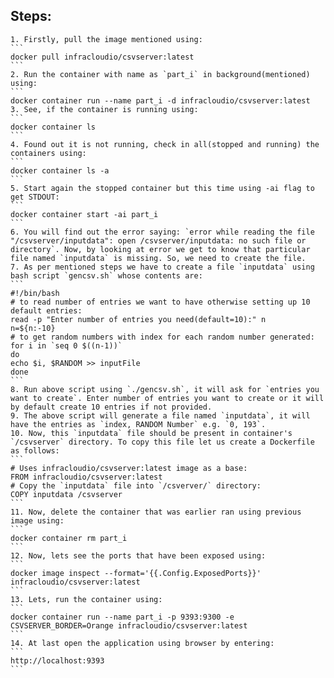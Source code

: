 ## Steps: 
	1. Firstly, pull the image mentioned using: 
	```
	docker pull infracloudio/csvserver:latest
	```
	2. Run the container with name as `part_i` in background(mentioned) using:
	```
	docker container run --name part_i -d infracloudio/csvserver:latest 
	3. See, if the container is running using:
	```
	docker container ls
	```
	4. Found out it is not running, check in all(stopped and running) the containers using:
	```
	docker container ls -a
	```
	5. Start again the stopped container but this time using -ai flag to get STDOUT:
	```
	docker container start -ai part_i
	```
	6. You will find out the error saying: `error while reading the file "/csvserver/inputdata": open /csvserver/inputdata: no such file or directory`. Now, by looking at error we get to know that particular file named `inputdata` is missing. So, we need to create the file. 
	7. As per mentioned steps we have to create a file `inputdata` using bash script `gencsv.sh` whose contents are:
	```
	#!/bin/bash                                                                                                                                                                                                                                                                                                                                     # to read number of entries we want to have otherwise setting up 10 default entries:                                                                                    read -p "Enter number of entries you need(default=10):" n                                                                                                               n=${n:-10}                                                                                                                                                                                                                                                                                                                                      # to get random numbers with index for each random number generated:                                                                                                    for i in `seq 0 $((n-1))`                                                                                                                                               do                                                                                                                                                                              echo $i, $RANDOM >> inputFile                                                                                                                                   done                                                                                                                                                                           
	```
	8. Run above script using `./gencsv.sh`, it will ask for `entries you want to create`. Enter number of entries you want to create or it will by default create 10 entries if not provided. 	
	9. The above script will generate a file named `inputdata`, it will have the entries as `index, RANDOM Number` e.g. `0, 193`.
	10. Now, this `inputdata` file should be present in container's `/csvserver` directory. To copy this file let us create a Dockerfile as follows:
	```
	# Uses infracloudio/csvserver:latest image as a base:                                                                                                                   FROM infracloudio/csvserver:latest                                                                                                                                                                                                                                                                                                              # Copy the `inputdata` file into `/csverver/` directory:                                                                                                                COPY inputdata /csvserver 
	```
	11. Now, delete the container that was earlier ran using previous image using: 
	```
	docker container rm part_i
	```
	12. Now, lets see the ports that have been exposed using: 
	```
	docker image inspect --format='{{.Config.ExposedPorts}}' infracloudio/csvserver:latest
	``` 
	13. Lets, run the container using:
	```
	docker container run --name part_i -p 9393:9300 -e CSVSERVER_BORDER=Orange infracloudio/csvserver:latest
	```
	14. At last open the application using browser by entering:
	```
	http://localhost:9393
	```
